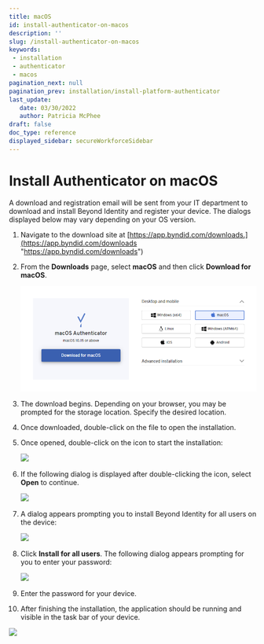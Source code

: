 ```yaml
---
title: macOS
id: install-authenticator-on-macos
description: ''
slug: /install-authenticator-on-macos
keywords: 
 - installation
 - authenticator
 - macos
pagination_next: null
pagination_prev: installation/install-platform-authenticator
last_update: 
   date: 03/30/2022
   author: Patricia McPhee
draft: false
doc_type: reference
displayed_sidebar: secureWorkforceSidebar
---
```


# Install Authenticator on macOS

A download and registration email will be sent from your IT department to download and install Beyond Identity and register your device. The dialogs displayed below may vary depending on your OS version.

1. Navigate to the download site at [https://app.byndid.com/downloads.](https://app.byndid.com/downloads "https://app.byndid.com/downloads")

2. From the **Downloads** page, select **macOS** and then click **Download for macOS**. 

   ![](../images/install/download-macos-authenticator.png)

3. The download begins. Depending on your browser, you may be prompted for the storage location. Specify the desired location.

4. Once downloaded, double-click on the file to open the installation.

5. Once opened, double-click on the icon to start the installation:  

   ![](/images/install/install_macos_icon.png)

6. If the following dialog is displayed after double-clicking the icon, select **Open** to continue. 

   ![](/images/install/download_install_macos_open_prompt.png)

7. A dialog appears prompting you to install Beyond Identity for all users on the device:   

   ![](/images/install/install_macos_install_all_users.png) 

8. Click **Install for all users**. The following dialog appears prompting for you to enter your password:  

   ![](/images/install/install_macos_password_prompt.png)

9. Enter the password for your device. 

10. After finishing the installation, the application should be running and visible in the task bar of your device. 

   ![](/images/install/macos_icon_taskbar.png)